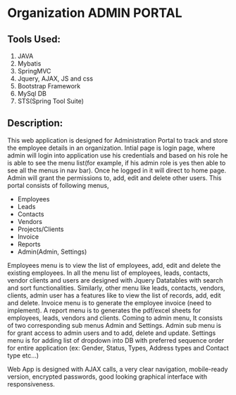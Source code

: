 # **Organization ADMIN PORTAL**
## **Tools Used:**
>
 1. JAVA
 2. Mybatis
 3. SpringMVC
 4. Jquery, AJAX, JS and css
 5. Bootstrap Framework
 6. MySql DB
 7. STS(Spring Tool Suite)

## **Description:**
>
This web application is designed for Administration Portal to track and store the employee details in an organization. Intial page is login page, where admin will login into application use his credentials and based on his role he is able to see the menu list(for example, if his admin role is yes then able to see all the menus in nav bar). Once he logged in it will direct to home page. Admin will grant the permissions to, add, edit and delete other users. This portal consists of following menus,
>
 - Employees
 - Leads
 - Contacts
 - Vendors
 - Projects/Clients
 - Invoice
 - Reports
 - Admin(Admin, Settings)
> 
Employees menu is to view the list of employees, add, edit and delete the existing employees. In all the menu list of employees, leads, contacts, vendor clients and users are designed with Jquery Datatables with search and sort functionalities. Similarly, other menu like leads, contacts, vendors, clients, admin user has a features like to view the list of records, add, edit and delete. 
Invoice menu is to generate the employee invoice (need to implement). A report menu is to generates the pdf/excel sheets for employees, leads, vendors and clients. Coming to admin menu, It consists of two corresponding sub menus Admin and Settings. Admin sub menu is for grant access to admin users and to add, delete and update.  Settings menu is for adding list of dropdown into DB with preferred sequence order for entire application (ex: Gender, Status, Types, Address types and Contact type etc...)
> 
Web App is designed with AJAX calls, a very clear navigation, mobile-ready version, encrypted passwords, good looking graphical interface with responsiveness. 
